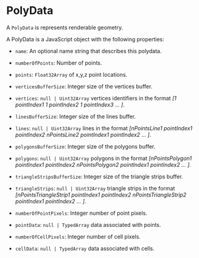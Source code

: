 # PolyData

A `PolyData` is represents renderable geometry.

A PolyData is a JavaScript object with the following properties:

- `name`: An optional name string that describes this polydata.

- `numberOfPoints`: Number of points.
- `points`: `Float32Array` of x,y,z point locations.

- `verticesBufferSize`: Integer size of the vertices buffer.
- `vertices`: `null | Uint32Array` vertices identifiers in the format *[1 pointIndex1 1 pointIndex2 1 pointIndex3 ... ]*.

- `linesBufferSize`: Integer size of the lines buffer.
- `lines`: `null | Uint32Array`  lines in the format *[nPointsLine1 pointIndex1 pointIndex2 nPointsLine2 pointIndex1 pointIndex2 ... ]*.

- `polygonsBufferSize`: Integer size of the polygons buffer.
- `polygons`: `null | Uint32Array` polygons in the format *[nPointsPolygon1 pointIndex1 pointIndex2 nPointsPolygon2 pointIndex1 pointIndex2 ... ]*.

- `triangleStripsBufferSize`: Integer size of the triangle strips buffer.
- `triangleStrips`: `null | Uint32Array` triangle strips in the format *[nPointsTriangleStrip1 pointIndex1 pointIndex2 nPointsTriangleStrip2 pointIndex1 pointIndex2 ... ]*.

- `numberOfPointPixels`: Integer number of point pixels.
- `pointData`: `null | TypedArray` data associated with points.

- `numberOfCellPixels`: Integer number of cell pixels.
- `cellData`: `null | TypedArray` data associated with cells.